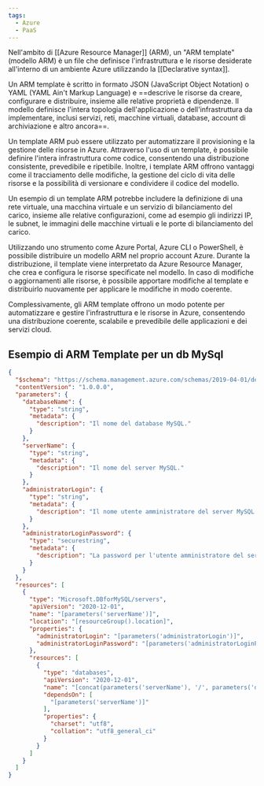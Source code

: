 ```yaml
---
tags:
  - Azure
  - PaaS
---
```

Nell'ambito di [[Azure Resource Manager]] (ARM), un "ARM template" (modello ARM) è un file che definisce l'infrastruttura e le risorse desiderate all'interno di un ambiente Azure utilizzando la [[Declarative syntax]].

Un ARM template è scritto in formato JSON (JavaScript Object Notation) o YAML (YAML Ain't Markup Language) e ==descrive le risorse da creare, configurare e distribuire, insieme alle relative proprietà e dipendenze. Il modello definisce l'intera topologia dell'applicazione o dell'infrastruttura da implementare, inclusi servizi, reti, macchine virtuali, database, account di archiviazione e altro ancora==.

Un template ARM può essere utilizzato per automatizzare il provisioning e la gestione delle risorse in Azure. Attraverso l'uso di un template, è possibile definire l'intera infrastruttura come codice, consentendo una distribuzione consistente, prevedibile e ripetibile. Inoltre, i template ARM offrono vantaggi come il tracciamento delle modifiche, la gestione del ciclo di vita delle risorse e la possibilità di versionare e condividere il codice del modello.

Un esempio di un template ARM potrebbe includere la definizione di una rete virtuale, una macchina virtuale e un servizio di bilanciamento del carico, insieme alle relative configurazioni, come ad esempio gli indirizzi IP, le subnet, le immagini delle macchine virtuali e le porte di bilanciamento del carico.

Utilizzando uno strumento come Azure Portal, Azure CLI o PowerShell, è possibile distribuire un modello ARM nel proprio account Azure. Durante la distribuzione, il template viene interpretato da Azure Resource Manager, che crea e configura le risorse specificate nel modello. In caso di modifiche o aggiornamenti alle risorse, è possibile apportare modifiche al template e distribuirlo nuovamente per applicare le modifiche in modo coerente.

Complessivamente, gli ARM template offrono un modo potente per automatizzare e gestire l'infrastruttura e le risorse in Azure, consentendo una distribuzione coerente, scalabile e prevedibile delle applicazioni e dei servizi cloud.

## Esempio di ARM Template per un db MySql

```json
{
  "$schema": "https://schema.management.azure.com/schemas/2019-04-01/deploymentTemplate.json#",
  "contentVersion": "1.0.0.0",
  "parameters": {
    "databaseName": {
      "type": "string",
      "metadata": {
        "description": "Il nome del database MySQL."
      }
    },
    "serverName": {
      "type": "string",
      "metadata": {
        "description": "Il nome del server MySQL."
      }
    },
    "administratorLogin": {
      "type": "string",
      "metadata": {
        "description": "Il nome utente amministratore del server MySQL."
      }
    },
    "administratorLoginPassword": {
      "type": "securestring",
      "metadata": {
        "description": "La password per l'utente amministratore del server MySQL."
      }
    }
  },
  "resources": [
    {
      "type": "Microsoft.DBforMySQL/servers",
      "apiVersion": "2020-12-01",
      "name": "[parameters('serverName')]",
      "location": "[resourceGroup().location]",
      "properties": {
        "administratorLogin": "[parameters('administratorLogin')]",
        "administratorLoginPassword": "[parameters('administratorLoginPassword')]"
      },
      "resources": [
        {
          "type": "databases",
          "apiVersion": "2020-12-01",
          "name": "[concat(parameters('serverName'), '/', parameters('databaseName'))]",
          "dependsOn": [
            "[parameters('serverName')]"
          ],
          "properties": {
            "charset": "utf8",
            "collation": "utf8_general_ci"
          }
        }
      ]
    }
  ]
}

```
